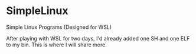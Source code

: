 # SimpleLinux
Simple Linux Programs (Designed for WSL)

After playing with WSL for two days, I'd already added one SH and one ELF to my bin.
This is where I will share more.
